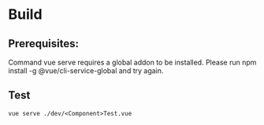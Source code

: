 # Build
## Prerequisites:
Command vue serve requires a global addon to be installed.
Please run npm install -g @vue/cli-service-global and try again.

## Test
```vue serve ./dev/<Component>Test.vue```